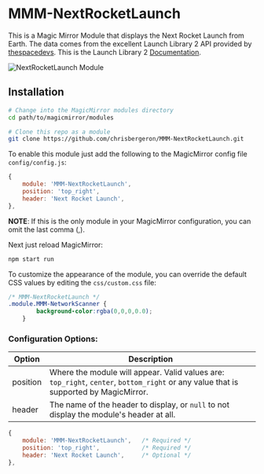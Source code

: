 # MMM-NextRocketLaunch
This is a Magic Mirror Module that displays the Next Rocket Launch from Earth.  The data comes from the excellent Launch Library 2 API provided by [thespacedevs](https://thespacedevs.com/llapi).  This is the Launch Library 2 [Documentation](https://launchlibrary.net/docs/1.4/api.html).

![NextRocketLaunch Module](example1.png)

## Installation
````bash
# Change into the MagicMirror modules directory
cd path/to/magicmirror/modules

# Clone this repo as a module
git clone https://github.com/chrisbergeron/MMM-NextRocketLaunch.git
````

To enable this module just add the following to the MagicMirror config file `config/config.js`:
```javascript
{
	module: 'MMM-NextRocketLaunch',
	position: 'top_right',
	header: 'Next Rocket Launch',
},
```
**NOTE**: If this is the only module in your MagicMirror configuration, you can omit the last comma (,).


Next just reload MagicMirror:
```bash
npm start run
```

To customize the appearance of the module, you can override the default CSS values by editing the `css/custom.css` file:

```css
/* MMM-NextRocketLaunch */
.module.MMM-NetworkScanner {
        background-color:rgba(0,0,0,0.0);  
    }
```

### Configuration Options:
| Option | Description |
| --- | --- |
| position | Where the module will appear.  Valid values are: `top_right`, `center`, `bottom_right` or any value that is supported by MagicMirror. |
| header | The name of the header to display, or `null` to not display the module's header at all. |

```javascript
{
	module: 'MMM-NextRocketLaunch',   /* Required */
	position: 'top_right',            /* Required */
	header: 'Next Rocket Launch',     /* Optional */
},
```